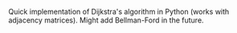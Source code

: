 Quick implementation of Dijkstra's algorithm in Python (works with adjacency matrices). Might add Bellman-Ford in the future.